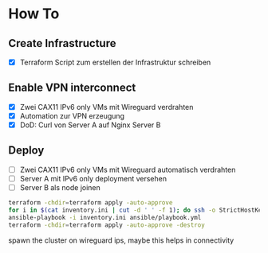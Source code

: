# How To

## Create Infrastructure

- [x] Terraform Script zum erstellen der Infrastruktur schreiben

## Enable VPN interconnect

- [x] Zwei CAX11 IPv6 only VMs mit Wireguard verdrahten
- [x] Automation zur VPN erzeugung
- [x] DoD: Curl von Server A auf Nginx Server B

## Deploy

- [ ] Zwei CAX11 IPv6 only VMs mit Wireguard automatisch verdrahten
- [ ] Server A mit IPv6 only deployment versehen
- [ ] Server B als node joinen

```sh
terraform -chdir=terraform apply -auto-approve
for i in $(cat inventory.ini | cut -d ' ' -f 1); do ssh -o StrictHostKeyChecking=accept-new "root@${i}" exit >> ~/.ssh/known_hosts; done
ansible-playbook -i inventory.ini ansible/playbook.yml
terraform -chdir=terraform apply -auto-approve -destroy
```

spawn the cluster on wireguard ips, maybe this helps in connectivity
